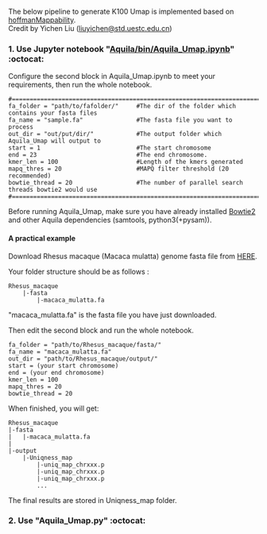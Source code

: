 The below pipeline to generate K100 Umap is implemented based on <a href="https://bismap.hoffmanlab.org/">hoffmanMappability</a>.  
Credit by Yichen Liu (liuyichen@std.uestc.edu.cn)

### 1. Use Jupyter notebook "<a href="https://github.com/maiziex/Aquila/blob/master/bin/Aquila_Umap.ipynb">Aquila/bin/Aquila_Umap.ipynb</a>"    :octocat: <br />

Configure the second block in Aquila_Umap.ipynb to meet your requirements, then run the whole notebook.
```
#============================================================================================
fa_folder = "path/to/fafolder/"     #The dir of the folder which contains your fasta files
fa_name = "sample.fa"               #The fasta file you want to process
out_dir = "out/put/dir/"            #The output folder which Aquila_Umap will output to
start = 1                           #The start chromosome
end = 23                            #The end chromosome.
kmer_len = 100                      #Length of the kmers generated
mapq_thres = 20                     #MAPQ filter threshold (20 recommended)
bowtie_thread = 20                  #The number of parallel search threads bowtie2 would use 
#============================================================================================
```
Before running Aquila_Umap, make sure you have already installed <a href="http://bowtie-bio.sourceforge.net/bowtie2/index.shtml">Bowtie2</a> and other Aquila dependencies (samtools, python3(+pysam)). 


#### A practical example

Download Rhesus macaque (Macaca mulatta) genome fasta file from  <a href="http://xxxx.com">HERE</a>.

Your folder structure should be as follows :
```
Rhesus_macaque
    |-fasta
        |-macaca_mulatta.fa
```
"macaca_mulatta.fa" is the fasta file you have just downloaded.

Then edit the second block and run the whole notebook.
```
fa_folder = "path/to/Rhesus_macaque/fasta/"
fa_name = "macaca_mulatta.fa"
out_dir = "path/to/Rhesus_macaque/output/"
start = (your start chromosome)
end = (your end chromosome)
kmer_len = 100 
mapq_thres = 20
bowtie_thread = 20 
```

When finished, you will get: 
```
Rhesus_macaque
|-fasta
|   |-macaca_mulatta.fa
|
|-output
    |-Uniqness_map
        |-uniq_map_chrxxx.p
        |-uniq_map_chrxxx.p
        |-uniq_map_chrxxx.p
        ...
```
The final results are stored in Uniqness_map folder.

### 2. Use "Aquila_Umap.py" :octocat: <br />
